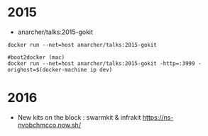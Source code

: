 
# 2015

- anarcher/talks:2015-gokit

```
docker run --net=host anarcher/talks:2015-gokit  

#boot2docker (mac)
docker run --net=host anarcher/talks:2015-gokit -http=:3999 -orighost=$(docker-machine ip dev)
```

# 2016

- New kits on the block : swarmkit & infrakit https://ns-nvpbchmcco.now.sh/

